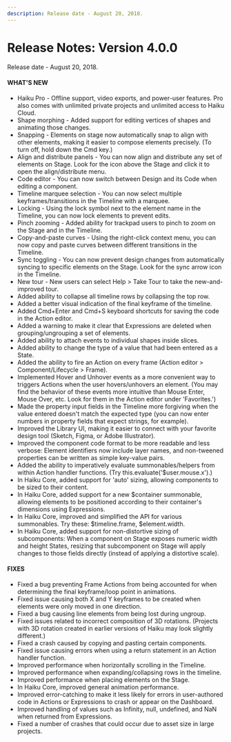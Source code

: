 ```yaml
---
description: Release date - August 20, 2018.
---
```


# Release Notes: Version 4.0.0
Release date - August 20, 2018.



#### WHAT'S NEW
- Haiku Pro - Offline support, video exports, and power-user features. Pro also comes with unlimited private projects and unlimited access to Haiku Cloud.
- Shape morphing - Added support for editing vertices of shapes and animating those changes.
- Snapping - Elements on stage now automatically snap to align with other elements, making it easier to compose elements precisely. (To turn off, hold down the Cmd key.)
- Align and distribute panels - You can now align and distribute any set of elements on Stage. Look for the icon above the Stage and click it to open the align/distribute menu.
- Code editor - You can now switch between Design and its Code when editing a component.
- Timeline marquee selection - You can now select multiple keyframes/transitions in the Timeline with a marquee.
- Locking - Using the lock symbol next to the element name in the Timeline, you can now lock elements to prevent edits.
- Pinch zooming - Added ability for trackpad users to pinch to zoom on the Stage and in the Timeline.
- Copy-and-paste curves - Using the right-click context menu, you can now copy and paste curves between different transitions in the Timeline.
- Sync toggling - You can now prevent design changes from automatically syncing to specific elements on the Stage. Look for the sync arrow icon in the Timeline.
- New tour - New users can select Help > Take Tour to take the new-and-improved tour.
- Added ability to collapse all timeline rows by collapsing the top row.
- Added a better visual indication of the final keyframe of the timeline.
- Added Cmd+Enter and Cmd+S keyboard shortcuts for saving the code in the Action editor.
- Added a warning to make it clear that Expressions are deleted when grouping/ungrouping a set of elements.
- Added ability to attach events to individual shapes inside slices.
- Added ability to change the type of a value that had been entered as a State.
- Added the ability to fire an Action on every frame (Action editor > Component/Lifecycle > Frame).
- Implemented Hover and Unhover events as a more convenient way to triggers Actions when the user hovers/unhovers an element. (You may find the behavior of these events more intuitive than Mouse Enter, Mouse Over, etc. Look for them in the Action editor under 'Favorites.')
- Made the property input fields in the Timeline more forgiving when the value entered doesn't match the expected type (you can now enter numbers in property fields that expect strings, for example).
- Improved the Library UI, making it easier to connect with your favorite design tool (Sketch, Figma, or Adobe Illustrator).
- Improved the component code format to be more readable and less verbose: Element identifiers now include layer names, and non-tweened properties can be written as simple key-value pairs.
- Added the ability to imperatively evaluate summonables/helpers from within Action handler functions. (Try this.evaluate('$user.mouse.x').)
- In Haiku Core, added support for 'auto' sizing, allowing components to be sized to their content.
- In Haiku Core, added support for a new $container summonable, allowing elements to be positioned according to their container's dimensions using Expressions.
- In Haiku Core, improved and simplified the API for various summonables. Try these: $timeline.frame, $element.width.
- In Haiku Core, added support for non-distortive sizing of subcomponents: When a component on Stage exposes numeric width and height States, resizing that subcomponent on Stage will apply changes to those fields directly (instead of applying a distortive scale).


#### FIXES
- Fixed a bug preventing Frame Actions from being accounted for when determining the final keyframe/loop point in animations.
- Fixed issue causing both X and Y keyframes to be created when elements were only moved in one direction.
- Fixed a bug causing line elements from being lost during ungroup.
- Fixed issues related to incorrect composition of 3D rotations. (Projects with 3D rotation created in earlier versions of Haiku may look slightly different.)
- Fixed a crash caused by copying and pasting certain components.
- Fixed issue causing errors when using a return statement in an Action handler function.
- Improved performance when horizontally scrolling in the Timeline.
- Improved performance when expanding/collapsing rows in the timeline.
- Improved performance when placing elements on the Stage.
- In Haiku Core, improved general animation performance.
- Improved error-catching to make it less likely for errors in user-authored code in Actions or Expressions to crash or appear on the Dashboard.
- Improved handling of values such as Infinity, null, undefined, and NaN when returned from Expressions.
- Fixed a number of crashes that could occur due to asset size in large projects.